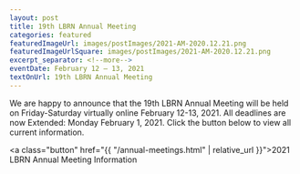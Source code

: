 ```yaml
--- 
layout: post
title: 19th LBRN Annual Meeting
categories: featured
featuredImageUrl: images/postImages/2021-AM-2020.12.21.png
featuredImageUrlSquare: images/postImages/2021-AM-2020.12.21.png
excerpt_separator: <!--more-->
eventDate: February 12 — 13, 2021
textOnUrl: 19th LBRN Annual Meeting
--- 
```

<p>We are happy to announce that the 19th LBRN Annual Meeting will be held on Friday-Saturday virtually online February 12-13, 2021. All deadlines are now Extended: Monday February 1, 2021. <!--more-->Click the button below to view all current information.</p>
<p>

<a class="button" href="{{ "/annual-meetings.html" | relative_url }}">2021 LBRN Annual Meeting Information</a></p>